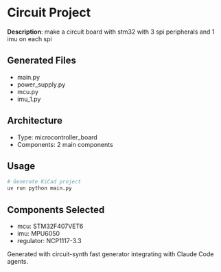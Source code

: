 # Circuit Project

**Description**: make a circuit board with stm32 with 3 spi peripherals and 1 imu on each spi

## Generated Files
- main.py
- power_supply.py
- mcu.py
- imu_1.py

## Architecture
- Type: microcontroller_board
- Components: 2 main components

## Usage
```bash
# Generate KiCad project
uv run python main.py
```

## Components Selected
- mcu: STM32F407VET6
- imu: MPU6050
- regulator: NCP1117-3.3

Generated with circuit-synth fast generator integrating with Claude Code agents.
